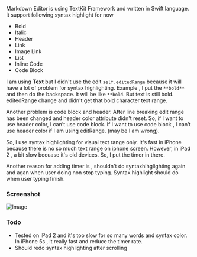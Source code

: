 Markdown Editor is using TextKit Framework and written in Swift language.
It support following syntax highlight for now

- Bold
- Italic
- Header
- Link
- Image Link
- List
- Inline Code
- Code Block

I am using **Text** but I didn't use the edit `self.editedRange` because it will have a lot of problem for syntax highlighting. Example , I put the `**bold**` and then do the backspace. It will be like `**bold`. But text is still bold. editedRange change and didn't get that bold character text range.

Another problem is code block and header. After line breaking edit range has been changed and header color attribute didn't reset. So, if I want to use header color, I can't use code block. If I want to use code block , I can't use header color if I am using editRange. (may be I am wrong).

So, I use syntax highlighting for visual text range only. It's fast in iPhone because there is no so much text range on iphone screen. However, in iPad 2 , a bit slow becuase it's old devices. So, I put the timer in there.

Another reason for adding timer is , shouldn't do syntaxhihglighting again and agan when user doing non stop typing. Syntax highlight should do when user typing finish.

### Screenshot

![Image](http://cl.ly/Y87e/Screen%20Shot%202014-10-21%20at%2012.39.32%20am.png)

### Todo

- Tested on iPad 2 and it's too slow for so many words and syntax color. In iPhone 5s , it really fast and reduce the timer rate. 
- Should redo syntax highlighting after scrolling 